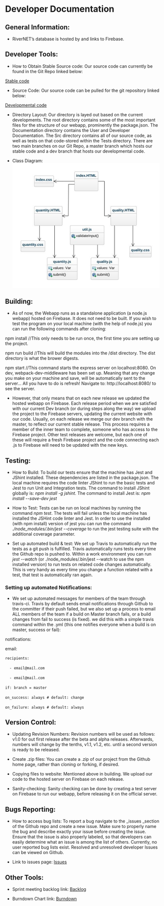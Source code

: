 # Developer Documentation
## General Information:

- RiverNET’s database is hosted by and links to Firebase.

## Developer Tools:

- How to Obtain Stable Source code: Our source code can currently be found in the Git Repo linked below:

[Stable code](https://github.com/MichaelJHla/Rivernet)

- Source Code: Our source code can be pulled for the git repository linked below:

[Developmental code](https://github.com/MichaelJHla/Rivernet/tree/dev)

- Directory Layout: Our directory is layed out based on the current developments. The root directory contains some of the most important files for the structure of our webapp, prominently the package.json. The Documentation directory contains the User and Developer Documentation. The Src directory contains all of our source code, as well as tests on that code-stored within the Tests directory. 
There are two main branches on our Git Repo, a master branch which hosts our stable code and a dev branch that hosts our developmental code.

- Class Diagram: ![Image of Our Basic Class Diagram](classDiagram.jpeg)

## Building:

- As of now, the Webapp runs as a standalone application (a node.js webapp) hosted on Firebase. It does not need to be built. If you wish to test the program on your local machine (with the help of node.js) you can run the following commands after cloning:

npm install 
//This only needs to be run once, the first time you are setting up the project.

npm run build
//This will build the modules into the /dist directory. The dist directory is what the brower digests.

npm start
//This command starts the express server on localhost:8080. On dev, webpack-dev-middleware has been set up. Meaning that any change you make on your machine and save, will be automatically sent to the server... All you have to do is refresh!
Navigate to: http://localhost:8080/ to see the server.

- However, that only means that on each new release we updated the hosted webapp on Firebase. Each release period when we are satisfied with our current Dev branch (or during steps along the way) we upload the project to the Firebase servers, updating the current website with our code. 
Usually, on each release we merge our dev branch with the master, to reflect our current stable release. This process requires a member of the inner team to complete, someone who has access to the Firebase project. Other test releases are welcome, but each one of these will require a fresh Firebase project and the code connecting each .js to Firebase will need to be updated with the new keys.

## Testing:

- How to Build: To build our tests ensure that the machine has Jest and JShint installed. These dependencies are listed in the package.json. The local machine requires the code linter JShint to run the basic tests and Jest to run Unit and Integration tests. 
The command to install JShint globally is: _npm install -g jshint_. The command to install Jest is: _npm install --save-dev jest_

- How to Test: Tests can be run on local machines by running the command _npm test_. The tests will fail unless the local machine has installed the JSHint code linter and Jest. In order to use the installed (with npm install) version of 
jest you can run the command _./node_modules/.bin/jest --coverage_ to run the jest testing suite with the additional coverage parameter. 

- Set up automated build & test: We set up Travis to automatically run the tests as a git push is fulfilled. Travis automatically runs tests every time the Github repo is pushed to. 
Within a work environment you can run _jest --watch_ (or ./node_modules/.bin/jest --watch to use the npm installed version) to run tests on related code changes automatically. This is very handy as every time you change a function related with a test, that test is automatically ran again. 

### Setting up automated Notifications: 

- We set up automated messages for members of the team through travis-ci. Travis by default sends email notifications through Github to the committer if their push failed, but we also set up a process to email ALL members of the team if a build on Master branch fails, or a build changes from fail to success (is fixed).
we did this with a simple travis command within the .yml (this one notifies everyone when a build is on master, success or fail):

notifications:

  email:

    recipients:

      - email@mail.com

      - email@mail.com

    if: branch = master

    on_success: always # default: change

    on_failure: always # default: always

## Version Control:

- Updating Revision Numbers: Revision numbers will be used as follows: v1.0 for out first release after the beta and alpha releases. Afterwards, numbers will change by the tenths, v1.1, v1.2, etc. until a second version is ready to be released.

- Create .zip files: You can create a .zip of our project from the Github home page, rather than cloning or forking, if desired.

- Copying files to website:  Mentioned above in building. We upload our code to the hosted server on Firebase on each release. 

- Sanity-checking: Sanity checking can be done by creating a test server on Firebase to run our webapp, before releasing it on the official server. 

## Bugs Reporting: 

- How to access bug lists: To report a bug navigate to the _issues _section of the Github repo and create a new issue. Make sure to properly name the bug and describe exactly your issue before creating the issue. 
Ensure that the issue is also properly labeled, so that developers can easily determine what an issue is among the list of others.  Currently, no user reported bug lists exist. Resolved and unresolved developer Issues can be viewed on Github. 

- Link to issues page: [Issues](https://github.com/MichaelJHla/Rivernet/issues)

## Other Tools:

 - Sprint meeting backlog link: [Backlog](https://docs.google.com/spreadsheets/d/1EpcOvnVprBMu9Vie981mnrZOXduwXx0HEIYXjy1ATHs/edit?usp=sharing)


 - Burndown Chart link: [Burndown](https://docs.google.com/spreadsheets/d/1lcPlu2pV-r7wStT2HD_ybs4AN_NLpjhi__2BIypfzw8/edit?usp=sharing)
